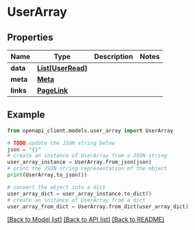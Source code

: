 # UserArray


## Properties

Name | Type | Description | Notes
------------ | ------------- | ------------- | -------------
**data** | [**List[UserRead]**](UserRead.md) |  | 
**meta** | [**Meta**](Meta.md) |  | 
**links** | [**PageLink**](PageLink.md) |  | 

## Example

```python
from openapi_client.models.user_array import UserArray

# TODO update the JSON string below
json = "{}"
# create an instance of UserArray from a JSON string
user_array_instance = UserArray.from_json(json)
# print the JSON string representation of the object
print(UserArray.to_json())

# convert the object into a dict
user_array_dict = user_array_instance.to_dict()
# create an instance of UserArray from a dict
user_array_from_dict = UserArray.from_dict(user_array_dict)
```
[[Back to Model list]](../README.md#documentation-for-models) [[Back to API list]](../README.md#documentation-for-api-endpoints) [[Back to README]](../README.md)


